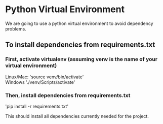 # Python Virtual Environment
We are going to use a python virtual environment to avoid dependency problems.
## To install dependencies from requirements.txt
### First, activate virtualenv (assuming venv is the name of your virtual environment) 
Linux/Mac: 'source venv/bin/activate'<br>
Windows './venv/Scripts/activate'
### Then, install dependencies from requirements.txt
'pip install -r requirements.txt'

This should install all dependencies currently needed for the project.

